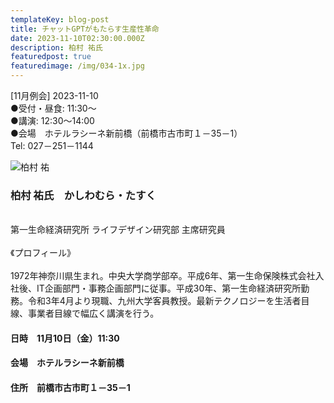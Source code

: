 ```yaml
---
templateKey: blog-post
title: チャットGPTがもたらす生産性革命
date: 2023-11-10T02:30:00.000Z
description: 柏村 祐氏
featuredpost: true
featuredimage: /img/034-1x.jpg
---
```

\[11月例会] 2023-11-10<br />
●受付・昼食: 11:30〜<br />
●講演: 12:30〜14:00<br />
●会場　ホテルラシーネ新前橋（前橋市古市町１－35－1）<br />
Tel: 027－251－1144<br />

![柏村 祐](/img/034-1x.jpg "柏村 祐　かしわむら・たすく")

### 柏村 祐氏　かしわむら・たすく

\
第一生命経済研究所 ライフデザイン研究部 主席研究員\
\
《プロフィール》\
\
1972年神奈川県生まれ。中央大学商学部卒。平成6年、第一生命保険株式会社入社後、IT企画部門・事務企画部門に従事。平成30年、第一生命経済研究所勤務。令和3年4月より現職、九州大学客員教授。最新テクノロジーを生活者目線、事業者目線で幅広く講演を行う。

#### 日時　11月10日（金）11:30

#### 会場　ホテルラシーネ新前橋

#### 住所　前橋市古市町１－35－1